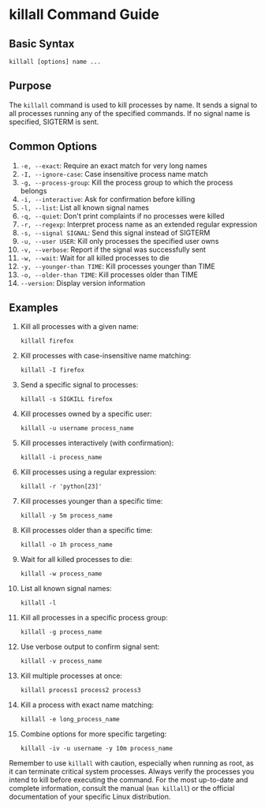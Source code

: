 # killall Command Guide

## Basic Syntax

```
killall [options] name ...
```

## Purpose

The `killall` command is used to kill processes by name. It sends a signal to all processes running any of the specified commands. If no signal name is specified, SIGTERM is sent.

## Common Options

1. `-e, --exact`: Require an exact match for very long names
2. `-I, --ignore-case`: Case insensitive process name match
3. `-g, --process-group`: Kill the process group to which the process belongs
4. `-i, --interactive`: Ask for confirmation before killing
5. `-l, --list`: List all known signal names
6. `-q, --quiet`: Don't print complaints if no processes were killed
7. `-r, --regexp`: Interpret process name as an extended regular expression
8. `-s, --signal SIGNAL`: Send this signal instead of SIGTERM
9. `-u, --user USER`: Kill only processes the specified user owns
10. `-v, --verbose`: Report if the signal was successfully sent
11. `-w, --wait`: Wait for all killed processes to die
12. `-y, --younger-than TIME`: Kill processes younger than TIME
13. `-o, --older-than TIME`: Kill processes older than TIME
14. `--version`: Display version information

## Examples

1. Kill all processes with a given name:
   ```
   killall firefox
   ```

2. Kill processes with case-insensitive name matching:
   ```
   killall -I firefox
   ```

3. Send a specific signal to processes:
   ```
   killall -s SIGKILL firefox
   ```

4. Kill processes owned by a specific user:
   ```
   killall -u username process_name
   ```

5. Kill processes interactively (with confirmation):
   ```
   killall -i process_name
   ```

6. Kill processes using a regular expression:
   ```
   killall -r 'python[23]'
   ```

7. Kill processes younger than a specific time:
   ```
   killall -y 5m process_name
   ```

8. Kill processes older than a specific time:
   ```
   killall -o 1h process_name
   ```

9. Wait for all killed processes to die:
   ```
   killall -w process_name
   ```

10. List all known signal names:
    ```
    killall -l
    ```

11. Kill all processes in a specific process group:
    ```
    killall -g process_name
    ```

12. Use verbose output to confirm signal sent:
    ```
    killall -v process_name
    ```

13. Kill multiple processes at once:
    ```
    killall process1 process2 process3
    ```

14. Kill a process with exact name matching:
    ```
    killall -e long_process_name
    ```

15. Combine options for more specific targeting:
    ```
    killall -iv -u username -y 10m process_name
    ```

Remember to use `killall` with caution, especially when running as root, as it can terminate critical system processes. Always verify the processes you intend to kill before executing the command. For the most up-to-date and complete information, consult the manual (`man killall`) or the official documentation of your specific Linux distribution.
